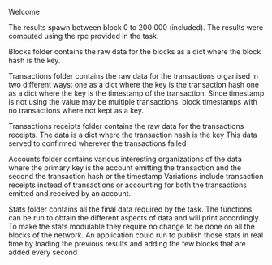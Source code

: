 Welcome

The results spawn between block 0 to 200 000 (included).
The results were computed using the rpc provided in the task.

Blocks folder contains the raw data for the blocks
as a dict where the block hash is the key.

Transactions folder contains the raw data for the transactions organised in two different ways:
one as a dict where the key is the transaction hash
one as a dict where the key is the timestamp of the transaction. Since timestamp is not using the value may be multiple transactions.
block timestamps with no transactions where not kept as a key.

Transactions receipts folder contains the raw data for the transactions receipts.
The data is a dict where the transaction hash is the key
This data served to confirmed wherever the transactions failed

Accounts folder contains various interesting organizations of the data where the primary key is 
the account emitting the transaction and the second the transaction hash or the timestamp
Variations include transaction receipts instead of transactions or accounting for both the transactions 
emitted and received by an account.

Stats folder contains all the final data required by the task.
The functions can be run to obtain the different aspects of data and will print accordingly. 
To make the stats modulable they require no change to be done on all the blocks of the network.
An application could run to publish those stats in real time by loading the previous results and adding the few blocks 
that are added every second


